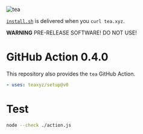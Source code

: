 ![tea](https://tea.xyz/banner.png)

[`install.sh`](./install.sh) is delivered when you `curl tea.xyz`.

**WARNING** PRE-RELEASE SOFTWARE! DO NOT USE!

# GitHub Action 0.4.0

This repository also provides the `tea` GitHub Action.

```yaml
- uses: teaxyz/setup@v0
```

# Test

```sh
node --check ./action.js
```

